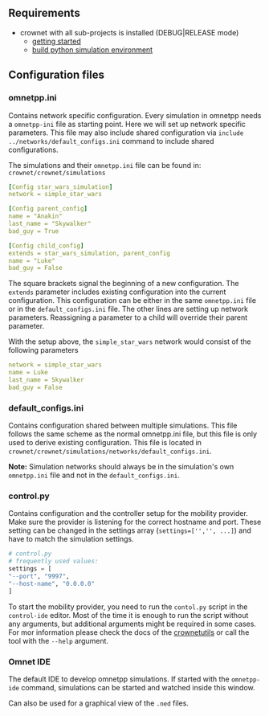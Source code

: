 ## Requirements

* crownet with all sub-projects is installed (DEBUG|RELEASE mode)
  * [getting started](../../README.md#getting-started)
  * [build python simulation environment](../../README.md#build-python-simulation-environment)

## Configuration files

### omnetpp.ini
Contains network specific configuration.
Every simulation in omnetpp needs a `omnetpp-ini` file as starting point. Here we will set up network specific parameters. This file may also include shared configuration via `include ../networks/default_configs.ini` command to include shared configurations.

The simulations and their `omnetpp.ini` file can be found in: `crownet/crownet/simulations`

```yaml
[Config star_wars_simulation]
network = simple_star_wars

[Config parent_config]
name = "Anakin"
last_name = "Skywalker"
bad_guy = True

[Config child_config]
extends = star_wars_simulation, parent_config
name = "Luke"
bad_guy = False
```

The square brackets signal the beginning of a new configuration. The `extends` parameter includes existing configuration into the current configuration. This configuration can be either in the same `omnetpp.ini` file or in the `default_configs.ini` file. The other lines are setting up network parameters. Reassigning a parameter to a child will override their parent parameter.

With the setup above, the `simple_star_wars` network would consist of the following parameters

```yaml
network = simple_star_wars
name = Luke
last_name = Skywalker
bad_guy = False
```

### default_configs.ini
Contains configuration shared between multiple simulations.
This file follows the same scheme as the normal omnetpp.ini file, but this file is only used to derive existing configuration. This file is located in 
`crownet/crownet/simulations/networks/default_configs.ini`.

**Note:** Simulation networks should always be in the simulation's own `omnetpp.ini` file and not in the `default_configs.ini`.

### control&#46;py
Contains configuration and the controller setup for the mobility provider. Make sure the provider is listening for the correct hostname and port. These setting can be changed in the settings array (`settings=['','', ...]`) and have to match the simulation settings.
```python
# control.py
# frequently used values:
settings = [
"--port", "9997",
"--host-name", "0.0.0.0"
]
```
To start the mobility provider, you need to run the `contol.py` script in the `control-ide` editor. 
Most of the time it is enough to run the script without any arguments, but additional arguments might be required in some cases. 
For mor information please check the docs of the [crownetutils](https://sam-dev.cs.hm.edu/rover/crownetutils) or call the tool with the `--help` argument.


### Omnet IDE
The default IDE to develop omnetpp simulations.
If started with the `omnetpp-ide` command, simulations can be started and watched inside this window. 

Can also be used for a graphical view of the `.ned` files.
